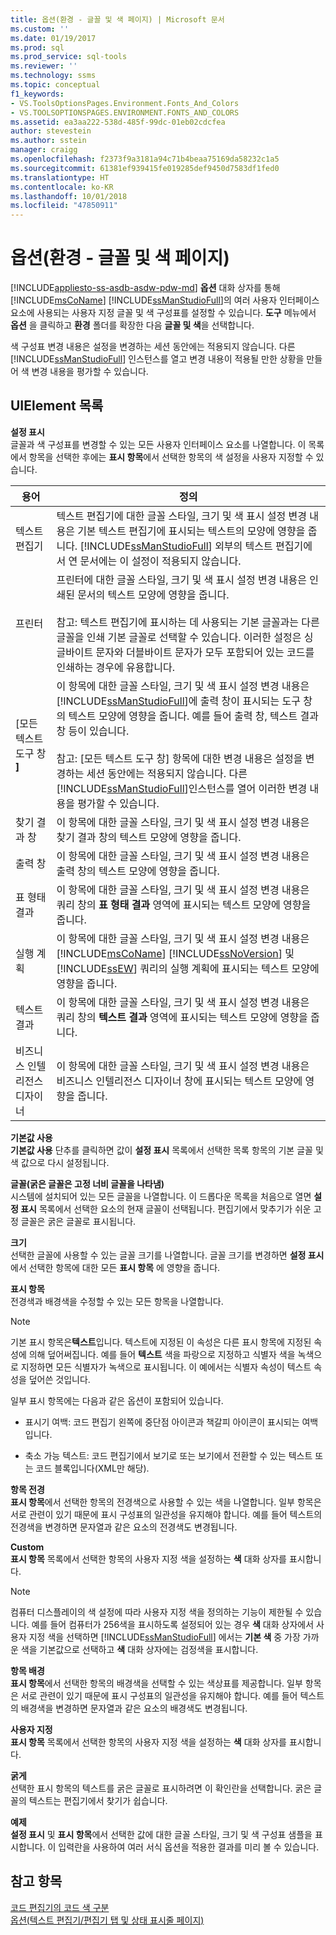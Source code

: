 ```yaml
---
title: 옵션(환경 - 글꼴 및 색 페이지) | Microsoft 문서
ms.custom: ''
ms.date: 01/19/2017
ms.prod: sql
ms.prod_service: sql-tools
ms.reviewer: ''
ms.technology: ssms
ms.topic: conceptual
f1_keywords:
- VS.ToolsOptionsPages.Environment.Fonts_And_Colors
- VS.TOOLSOPTIONSPAGES.ENVIRONMENT.FONTS_AND_COLORS
ms.assetid: ea3aa222-538d-485f-99dc-01eb02cdcfea
author: stevestein
ms.author: sstein
manager: craigg
ms.openlocfilehash: f2373f9a3181a94c71b4beaa75169da58232c1a5
ms.sourcegitcommit: 61381ef939415fe019285def9450d7583df1fed0
ms.translationtype: HT
ms.contentlocale: ko-KR
ms.lasthandoff: 10/01/2018
ms.locfileid: "47850911"
---
```

# <a name="options-environment---fonts-and-colors-page"></a>옵션(환경 - 글꼴 및 색 페이지)
[!INCLUDE[appliesto-ss-asdb-asdw-pdw-md](../../includes/appliesto-ss-asdb-asdw-pdw-md.md)]
**옵션** 대화 상자를 통해 [!INCLUDE[msCoName](../../includes/msconame_md.md)] [!INCLUDE[ssManStudioFull](../../includes/ssmanstudiofull-md.md)]의 여러 사용자 인터페이스 요소에 사용되는 사용자 지정 글꼴 및 색 구성표를 설정할 수 있습니다. **도구** 메뉴에서 **옵션** 을 클릭하고 **환경** 폴더를 확장한 다음 **글꼴 및 색**을 선택합니다.  
  
색 구성표 변경 내용은 설정을 변경하는 세션 동안에는 적용되지 않습니다. 다른 [!INCLUDE[ssManStudioFull](../../includes/ssmanstudiofull-md.md)] 인스턴스를 열고 변경 내용이 적용될 만한 상황을 만들어 색 변경 내용을 평가할 수 있습니다.  
  
## <a name="uielement-list"></a>UIElement 목록  
**설정 표시**  
글꼴과 색 구성표를 변경할 수 있는 모든 사용자 인터페이스 요소를 나열합니다. 이 목록에서 항목을 선택한 후에는 **표시 항목**에서 선택한 항목의 색 설정을 사용자 지정할 수 있습니다.  
  
|용어|정의|  
|--------|--------------|  
|텍스트 편집기|텍스트 편집기에 대한 글꼴 스타일, 크기 및 색 표시 설정 변경 내용은 기본 텍스트 편집기에 표시되는 텍스트의 모양에 영향을 줍니다. [!INCLUDE[ssManStudioFull](../../includes/ssmanstudiofull-md.md)] 외부의 텍스트 편집기에서 연 문서에는 이 설정이 적용되지 않습니다.|  
|프린터|프린터에 대한 글꼴 스타일, 크기 및 색 표시 설정 변경 내용은 인쇄된 문서의 텍스트 모양에 영향을 줍니다.<br /><br />참고: 텍스트 편집기에 표시하는 데 사용되는 기본 글꼴과는 다른 글꼴을 인쇄 기본 글꼴로 선택할 수 있습니다. 이러한 설정은 싱글바이트 문자와 더블바이트 문자가 모두 포함되어 있는 코드를 인쇄하는 경우에 유용합니다.|  
|[모든 텍스트 도구 창 **]**|이 항목에 대한 글꼴 스타일, 크기 및 색 표시 설정 변경 내용은 [!INCLUDE[ssManStudioFull](../../includes/ssmanstudiofull-md.md)]에 출력 창이 표시되는 도구 창의 텍스트 모양에 영향을 줍니다. 예를 들어 출력 창, 텍스트 결과 창 등이 있습니다.<br /><br />참고: [모든 텍스트 도구 창] 항목에 대한 변경 내용은 설정을 변경하는 세션 동안에는 적용되지 않습니다. 다른 [!INCLUDE[ssManStudioFull](../../includes/ssmanstudiofull-md.md)]인스턴스를 열어 이러한 변경 내용을 평가할 수 있습니다.|  
|찾기 결과 창|이 항목에 대한 글꼴 스타일, 크기 및 색 표시 설정 변경 내용은 찾기 결과 창의 텍스트 모양에 영향을 줍니다.|  
|출력 창|이 항목에 대한 글꼴 스타일, 크기 및 색 표시 설정 변경 내용은 출력 창의 텍스트 모양에 영향을 줍니다.|  
|표 형태 결과|이 항목에 대한 글꼴 스타일, 크기 및 색 표시 설정 변경 내용은 쿼리 창의 **표 형태 결과** 영역에 표시되는 텍스트 모양에 영향을 줍니다.|  
|실행 계획|이 항목에 대한 글꼴 스타일, 크기 및 색 표시 설정 변경 내용은 [!INCLUDE[msCoName](../../includes/msconame_md.md)] [!INCLUDE[ssNoVersion](../../includes/ssnoversion-md.md)] 및 [!INCLUDE[ssEW](../../includes/ssew-md.md)] 쿼리의 실행 계획에 표시되는 텍스트 모양에 영향을 줍니다.|  
|텍스트 결과|이 항목에 대한 글꼴 스타일, 크기 및 색 표시 설정 변경 내용은 쿼리 창의 **텍스트 결과** 영역에 표시되는 텍스트 모양에 영향을 줍니다.|  
|비즈니스 인텔리전스 디자이너|이 항목에 대한 글꼴 스타일, 크기 및 색 표시 설정 변경 내용은 비즈니스 인텔리전스 디자이너 창에 표시되는 텍스트 모양에 영향을 줍니다.|  
  
**기본값 사용**  
**기본값 사용** 단추를 클릭하면 값이 **설정 표시** 목록에서 선택한 목록 항목의 기본 글꼴 및 색 값으로 다시 설정됩니다.  
  
**글꼴(굵은 글꼴은 고정 너비 글꼴을 나타냄)**  
시스템에 설치되어 있는 모든 글꼴을 나열합니다. 이 드롭다운 목록을 처음으로 열면 **설정 표시** 목록에서 선택한 요소의 현재 글꼴이 선택됩니다. 편집기에서 맞추기가 쉬운 고정 글꼴은 굵은 글꼴로 표시됩니다.  
  
**크기**  
선택한 글꼴에 사용할 수 있는 글꼴 크기를 나열합니다. 글꼴 크기를 변경하면 **설정 표시** 에서 선택한 항목에 대한 모든 **표시 항목** 에 영향을 줍니다.  
  
**표시 항목**  
전경색과 배경색을 수정할 수 있는 모든 항목을 나열합니다.  
  
> [!NOTE]  
> 기본 표시 항목은**텍스트**입니다. 텍스트에 지정된 이 속성은 다른 표시 항목에 지정된 속성에 의해 덮어써집니다. 예를 들어 **텍스트** 색을 파랑으로 지정하고 식별자 색을 녹색으로 지정하면 모든 식별자가 녹색으로 표시됩니다. 이 예에서는 식별자 속성이 텍스트 속성을 덮어쓴 것입니다.  
  
일부 표시 항목에는 다음과 같은 옵션이 포함되어 있습니다.  
  
-   표시기 여백: 코드 편집기 왼쪽에 중단점 아이콘과 책갈피 아이콘이 표시되는 여백입니다.  
  
-   축소 가능 텍스트: 코드 편집기에서 보기로 또는 보기에서 전환할 수 있는 텍스트 또는 코드 블록입니다(XML만 해당).  
  
**항목 전경**  
**표시 항목**에서 선택한 항목의 전경색으로 사용할 수 있는 색을 나열합니다. 일부 항목은 서로 관련이 있기 때문에 표시 구성표의 일관성을 유지해야 합니다. 예를 들어 텍스트의 전경색을 변경하면 문자열과 같은 요소의 전경색도 변경됩니다.  
  
**Custom**  
**표시 항목** 목록에서 선택한 항목의 사용자 지정 색을 설정하는 **색** 대화 상자를 표시합니다.  
  
> [!NOTE]  
> 컴퓨터 디스플레이의 색 설정에 따라 사용자 지정 색을 정의하는 기능이 제한될 수 있습니다. 예를 들어 컴퓨터가 256색을 표시하도록 설정되어 있는 경우 **색** 대화 상자에서 사용자 지정 색을 선택하면 [!INCLUDE[ssManStudioFull](../../includes/ssmanstudiofull-md.md)] 에서는 **기본 색** 중 가장 가까운 색을 기본값으로 선택하고 **색** 대화 상자에는 검정색을 표시합니다.  
  
**항목 배경**  
**표시 항목**에서 선택한 항목의 배경색을 선택할 수 있는 색상표를 제공합니다. 일부 항목은 서로 관련이 있기 때문에 표시 구성표의 일관성을 유지해야 합니다. 예를 들어 텍스트의 배경색을 변경하면 문자열과 같은 요소의 배경색도 변경됩니다.  
  
**사용자 지정**  
**표시 항목** 목록에서 선택한 항목의 사용자 지정 색을 설정하는 **색** 대화 상자를 표시합니다.  
  
**굵게**  
선택한 표시 항목의 텍스트를 굵은 글꼴로 표시하려면 이 확인란을 선택합니다. 굵은 글꼴의 텍스트는 편집기에서 찾기가 쉽습니다.  
  
**예제**  
**설정 표시** 및 **표시 항목**에서 선택한 값에 대한 글꼴 스타일, 크기 및 색 구성표 샘플을 표시합니다. 이 입력란을 사용하여 여러 서식 옵션을 적용한 결과를 미리 볼 수 있습니다.  
  
## <a name="see-also"></a>참고 항목  
[코드 편집기의 코드 색 구분](../../relational-databases/scripting/color-coding-in-query-editors.md)  
[옵션(텍스트 편집기/편집기 탭 및 상태 표시줄 페이지)](http://msdn.microsoft.com/en-us/e4815678-7885-4631-878f-c6a2b857ee05)  
  
